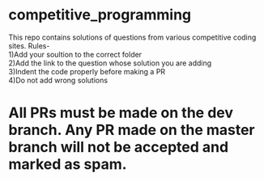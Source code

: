 # competitive_programming
This repo contains solutions of questions from various competitive coding sites.
Rules-<br />
1)Add your soultion to the correct folder <br />
2)Add the link to the question whose solution you are adding <br />
3)Indent the code properly before making a PR<br />
4)Do not add wrong solutions<br />
# All PRs must be made on the dev branch. Any PR made on the master branch will not be accepted and marked as spam.
